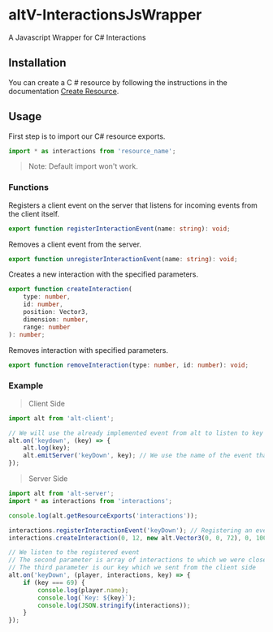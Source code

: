 # altV-InteractionsJsWrapper

A Javascript Wrapper for C# Interactions

## Installation

You can create a C # resource by following the instructions in the documentation [Create Resource](https://fabianterhorst.github.io/coreclr-module/articles/create-resource.html).

## Usage

First step is to import our C# resource exports.

```javascript
import * as interactions from 'resource_name';
```

> Note: Default import won't work.

### Functions

Registers a client event on the server that listens for incoming events from the client itself.

```typescript
export function registerInteractionEvent(name: string): void;
```

Removes a client event from the server.

```typescript
export function unregisterInteractionEvent(name: string): void;
```

Creates a new interaction with the specified parameters.

```typescript
export function createInteraction(
	type: number,
	id: number,
	position: Vector3,
	dimension: number,
	range: number
): number;
```

Removes interaction with specified parameters.

```typescript
export function removeInteraction(type: number, id: number): void;
```

### Example

> Client Side

```javascript
import alt from 'alt-client';

// We will use the already implemented event from alt to listen to key presses
alt.on('keydown', (key) => {
	alt.log(key);
	alt.emitServer('keyDown', key); // We use the name of the event that we registered on the server side
});
```

> Server Side

```javascript
import alt from 'alt-server';
import * as interactions from 'interactions';

console.log(alt.getResourceExports('interactions'));

interactions.registerInteractionEvent('keyDown'); // Registering an event with a name 'keyDown'
interactions.createInteraction(0, 12, new alt.Vector3(0, 0, 72), 0, 100); // We create an interaction on the specified position

// We listen to the registered event
// The second parameter is array of interactions to which we were closest when we pressed a key
// The third parameter is our key which we sent from the client side
alt.on('keyDown', (player, interactions, key) => {
	if (key === 69) {
		console.log(player.name);
		console.log(`Key: ${key}`);
		console.log(JSON.stringify(interactions));
	}
});
```

